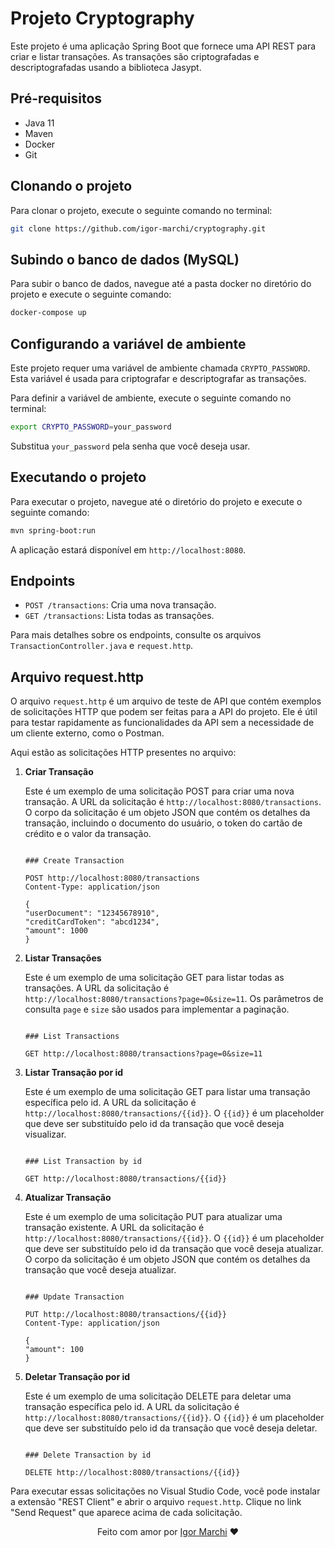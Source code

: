 # Projeto Cryptography

Este projeto é uma aplicação Spring Boot que fornece uma API REST para criar e listar transações. As transações são criptografadas e descriptografadas usando a biblioteca Jasypt.

## Pré-requisitos

-   Java 11
-   Maven
-   Docker
-   Git

## Clonando o projeto

Para clonar o projeto, execute o seguinte comando no terminal:

```bash
git clone https://github.com/igor-marchi/cryptography.git
```

## Subindo o banco de dados (MySQL)

Para subir o banco de dados, navegue até a pasta docker no diretório do projeto e execute o seguinte comando:

```bash
docker-compose up
```

## Configurando a variável de ambiente

Este projeto requer uma variável de ambiente chamada `CRYPTO_PASSWORD`. Esta variável é usada para criptografar e descriptografar as transações.

Para definir a variável de ambiente, execute o seguinte comando no terminal:

```bash
export CRYPTO_PASSWORD=your_password
```

Substitua `your_password` pela senha que você deseja usar.

## Executando o projeto

Para executar o projeto, navegue até o diretório do projeto e execute o seguinte comando:

```bash
mvn spring-boot:run
```

A aplicação estará disponível em `http://localhost:8080`.

## Endpoints

-   `POST /transactions`: Cria uma nova transação.
-   `GET /transactions`: Lista todas as transações.

Para mais detalhes sobre os endpoints, consulte os arquivos `TransactionController.java` e `request.http`.

## Arquivo request.http

O arquivo `request.http` é um arquivo de teste de API que contém exemplos de solicitações HTTP que podem ser feitas para a API do projeto. Ele é útil para testar rapidamente as funcionalidades da API sem a necessidade de um cliente externo, como o Postman.

Aqui estão as solicitações HTTP presentes no arquivo:

1. **Criar Transação**

    Este é um exemplo de uma solicitação POST para criar uma nova transação. A URL da solicitação é `http://localhost:8080/transactions`. O corpo da solicitação é um objeto JSON que contém os detalhes da transação, incluindo o documento do usuário, o token do cartão de crédito e o valor da transação.

    ```http

    ### Create Transaction

    POST http://localhost:8080/transactions
    Content-Type: application/json

    {
    "userDocument": "12345678910",
    "creditCardToken": "abcd1234",
    "amount": 1000
    }
    ```

2. **Listar Transações**

    Este é um exemplo de uma solicitação GET para listar todas as transações. A URL da solicitação é `http://localhost:8080/transactions?page=0&size=11`. Os parâmetros de consulta `page` e `size` são usados para implementar a paginação.

    ```http

    ### List Transactions

    GET http://localhost:8080/transactions?page=0&size=11
    ```

3. **Listar Transação por id**

    Este é um exemplo de uma solicitação GET para listar uma transação específica pelo id. A URL da solicitação é `http://localhost:8080/transactions/{{id}}`. O `{{id}}` é um placeholder que deve ser substituído pelo id da transação que você deseja visualizar.

    ```http

    ### List Transaction by id

    GET http://localhost:8080/transactions/{{id}}
    ```

4. **Atualizar Transação**

    Este é um exemplo de uma solicitação PUT para atualizar uma transação existente. A URL da solicitação é `http://localhost:8080/transactions/{{id}}`. O `{{id}}` é um placeholder que deve ser substituído pelo id da transação que você deseja atualizar. O corpo da solicitação é um objeto JSON que contém os detalhes da transação que você deseja atualizar.

    ```http

    ### Update Transaction

    PUT http://localhost:8080/transactions/{{id}}
    Content-Type: application/json

    {
    "amount": 100
    }
    ```

5. **Deletar Transação por id**

    Este é um exemplo de uma solicitação DELETE para deletar uma transação específica pelo id. A URL da solicitação é `http://localhost:8080/transactions/{{id}}`. O `{{id}}` é um placeholder que deve ser substituído pelo id da transação que você deseja deletar.

    ```http

    ### Delete Transaction by id

    DELETE http://localhost:8080/transactions/{{id}}
    ```

Para executar essas solicitações no Visual Studio Code, você pode instalar a extensão "REST Client" e abrir o arquivo `request.http`. Clique no link "Send Request" que aparece acima de cada solicitação.

<p align="center">Feito com amor por <a href="https://www.linkedin.com/in/igor-marchi/">Igor Marchi</a> ❤️</p>
